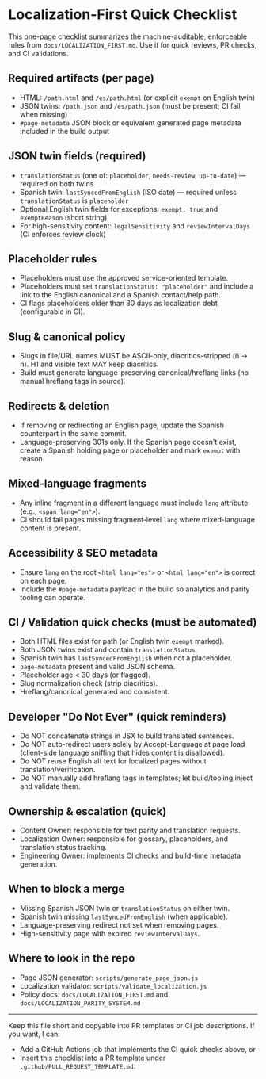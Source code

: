 # Localization-First Quick Checklist

This one-page checklist summarizes the machine-auditable, enforceable rules from `docs/LOCALIZATION_FIRST.md`. Use it for quick reviews, PR checks, and CI validations.

## Required artifacts (per page)
- HTML: `/path.html` and `/es/path.html` (or explicit `exempt` on English twin)
- JSON twins: `/path.json` and `/es/path.json` (must be present; CI fail when missing)
- `#page-metadata` JSON block or equivalent generated page metadata included in the build output

## JSON twin fields (required)
- `translationStatus` (one of: `placeholder`, `needs-review`, `up-to-date`) — required on both twins
- Spanish twin: `lastSyncedFromEnglish` (ISO date) — required unless `translationStatus` is `placeholder`
- Optional English twin fields for exceptions: `exempt: true` and `exemptReason` (short string)
- For high-sensitivity content: `legalSensitivity` and `reviewIntervalDays` (CI enforces review clock)

## Placeholder rules
- Placeholders must use the approved service-oriented template.
- Placeholders must set `translationStatus: "placeholder"` and include a link to the English canonical and a Spanish contact/help path.
- CI flags placeholders older than 30 days as localization debt (configurable in CI).

## Slug & canonical policy
- Slugs in file/URL names MUST be ASCII-only, diacritics-stripped (ñ -> n). H1 and visible text MAY keep diacritics.
- Build must generate language-preserving canonical/hreflang links (no manual hreflang tags in source).

## Redirects & deletion
- If removing or redirecting an English page, update the Spanish counterpart in the same commit.
- Language-preserving 301s only. If the Spanish page doesn't exist, create a Spanish holding page or placeholder and mark `exempt` with reason.

## Mixed-language fragments
- Any inline fragment in a different language must include `lang` attribute (e.g., `<span lang="en">`).
- CI should fail pages missing fragment-level `lang` where mixed-language content is present.

## Accessibility & SEO metadata
- Ensure `lang` on the root `<html lang="es">` or `<html lang="en">` is correct on each page.
- Include the `#page-metadata` payload in the build so analytics and parity tooling can operate.

## CI / Validation quick checks (must be automated)
- Both HTML files exist for path (or English twin `exempt` marked).
- Both JSON twins exist and contain `translationStatus`.
- Spanish twin has `lastSyncedFromEnglish` when not a placeholder.
- `page-metadata` present and valid JSON schema.
- Placeholder age < 30 days (or flagged). 
- Slug normalization check (strip diacritics).
- Hreflang/canonical generated and consistent.

## Developer "Do Not Ever" (quick reminders)
- Do NOT concatenate strings in JSX to build translated sentences.
- Do NOT auto-redirect users solely by Accept-Language at page load (client-side language sniffing that hides content is disallowed).
- Do NOT reuse English alt text for localized pages without translation/verification.
- Do NOT manually add hreflang tags in templates; let build/tooling inject and validate them.

## Ownership & escalation (quick)
- Content Owner: responsible for text parity and translation requests.
- Localization Owner: responsible for glossary, placeholders, and translation status tracking.
- Engineering Owner: implements CI checks and build-time metadata generation.

## When to block a merge
- Missing Spanish JSON twin or `translationStatus` on either twin.
- Spanish twin missing `lastSyncedFromEnglish` (when applicable).
- Language-preserving redirect not set when removing pages.
- High-sensitivity page with expired `reviewIntervalDays`.

## Where to look in the repo
- Page JSON generator: `scripts/generate_page_json.js`
- Localization validator: `scripts/validate_localization.js`
- Policy docs: `docs/LOCALIZATION_FIRST.md` and `docs/LOCALIZATION_PARITY_SYSTEM.md`

---
Keep this file short and copyable into PR templates or CI job descriptions. If you want, I can:
- Add a GitHub Actions job that implements the CI quick checks above, or
- Insert this checklist into a PR template under `.github/PULL_REQUEST_TEMPLATE.md`.
